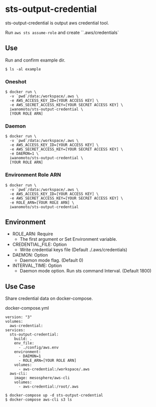 # sts-output-credential

sts-output-credential is output aws credential tool.

Run `aws sts assume-role` and create ``.aws/credentials`

## Use

Run and confirm example dir.

`$ ls -al example`

### Oneshot
```
$ docker run \
  -v `pwd`/data:/workspace/.aws \
  -e AWS_ACCESS_KEY_ID=[YOUR ACCESS KEY] \
  -e AWS_SECRET_ACCESS_KEY=[YOUR SECRET ACCESS KEY] \
  iwanomoto/sts-output-credential \
  [YOUR ROLE ARN]
```

### Daemon

```
$ docker run \
  -v `pwd`/data:/workspace/.aws \
  -e AWS_ACCESS_KEY_ID=[YOUR ACCESS KEY] \
  -e AWS_SECRET_ACCESS_KEY=[YOUR SECRET ACCESS KEY] \
  -e DAEMON=1 \
  iwanomoto/sts-output-credential \
  [YOUR ROLE ARN]
```

### Environment Role ARN

```
$ docker run \
  -v `pwd`/data:/workspace/.aws \
  -e AWS_ACCESS_KEY_ID=[YOUR ACCESS KEY] \
  -e AWS_SECRET_ACCESS_KEY=[YOUR SECRET ACCESS KEY] \
  -e ROLE_ARN=[YOUR ROLE ARN] \
  iwanomoto/sts-output-credential
```

## Environment

- ROLE_ARN: Require
  - The first argument or Set Environment variable.
- CREDENTIAL_FILE: Option
  - Write credential keys file (Default ./.aws/credentials)
- DAEMON: Option
  - Daemon mode flag. (Default 0)
- INTERVAL_TIME: Option
  - Daemon mode option. Run sts command Interval. (Default 1800)

## Use Case

Share credential data on docker-compose.

docker-compose.yml
```
version: "3"
volumes:
  aws-credential:
services:
  sts-output-credential:
    build: .
    env_file:
      - ./config/aws.env
    environment:
      - DAEMON=1
      - ROLE_ARN=[YOUR ROLE ARN]
    volumes:
      - aws-credential:/workspace/.aws
  aws-cli:
    image: mesosphere/aws-cli
    volumes:
      - aws-credential:/root/.aws
```

```
$ docker-compose up -d sts-output-credential
$ docker-compose aws-cli s3 ls
```
